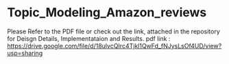 # Topic_Modeling_Amazon_reviews
Please Refer to the PDF file or check out the link, attached in the repository for Deisgn Details, Implementataion and Results.
pdf link : https://drive.google.com/file/d/18ulvcQIrc4Tjkl1QwFd_fNJysLsOf4UD/view?usp=sharing

